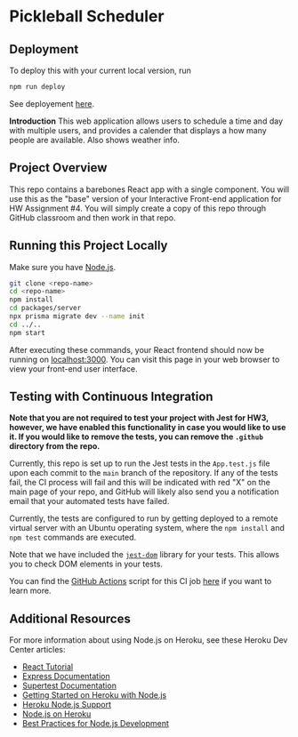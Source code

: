 # Pickleball Scheduler

## Deployment

To deploy this with your current local version, run

```sh
npm run deploy
```

See deployement [here](https://krisvan.github.io/Pickleball-Scheduler/).

**Introduction** This web application allows users to schedule a time and day with multiple users, and provides a calender that displays a how many people are available. Also shows weather info.

## Project Overview

This repo contains a barebones React app with a single component. You will use this as the "base" version of your Interactive Front-end application for HW Assignment #4. You will simply create a copy of this repo through GitHub classroom and then work in that repo. 

## Running this Project Locally

Make sure you have [Node.js](http://nodejs.org/).

```sh
git clone <repo-name>
cd <repo-name>
npm install
cd packages/server
npx prisma migrate dev --name init
cd ../..
npm start
```

After executing these commands, your React frontend should now be running on [localhost:3000](http://localhost:3000/). You can visit this page in your web browser to view your front-end user interface.

## Testing with Continuous Integration

**Note that you are not required to test your project with Jest for HW3, however, we have enabled this functionality in case you would like to use it. If you would like to remove the tests, you can remove the `.github` directory from the repo.**

Currently, this repo is set up to run the Jest tests in the `App.test.js` file upon each commit to the `main` branch of the repository. If any of the tests fail, the CI process will fail and this will be indicated with red "X" on the main page of your repo, and GitHub will likely also send you a notification email that your automated tests have failed.

Currently, the tests are configured to run by getting deployed to a remote virtual server with an Ubuntu operating system, where the `npm install` and `npm test` commands are executed.

Note that we have included the [`jest-dom`](https://testing-library.com/docs/ecosystem-jest-dom/) library for your tests. This allows you to check DOM elements in your tests.

You can find the [GitHub Actions](https://github.com/features/actions) script for this CI job [here](.github/workflows/ci.yml) if you want to learn more.

## Additional Resources

For more information about using Node.js on Heroku, see these Heroku Dev Center articles:

- [React Tutorial](https://reactjs.org/tutorial/tutorial.html)
- [Express Documentation](https://expressjs.com/en/5x/api.html)
- [Supertest Documentation](https://www.npmjs.com/package/supertest)
- [Getting Started on Heroku with Node.js](https://devcenter.heroku.com/articles/getting-started-with-nodejs)
- [Heroku Node.js Support](https://devcenter.heroku.com/articles/nodejs-support)
- [Node.js on Heroku](https://devcenter.heroku.com/categories/nodejs)
- [Best Practices for Node.js Development](https://devcenter.heroku.com/articles/node-best-practices)
